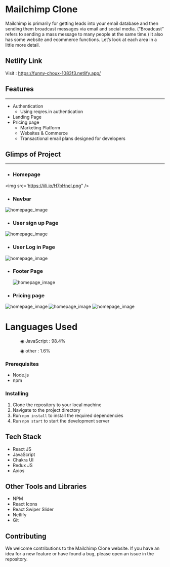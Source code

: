 
# Mailchimp Clone

<p>
Mailchimp is primarily for getting leads into your email database and then sending them broadcast messages via email and social media. (“Broadcast” refers to sending a mass message to many people at the same time.) It also has some website and ecommerce functions. Let’s look at each area in a little more detail.
</p>

## Netlify Link

Visit : https://funny-choux-1083f3.netlify.app/

## Features

---

- Authentication
  - Using reqres.in authentication
- Landing Page
- Pricing page 
  - Marketing Platform
  - Websites & Commerce
  - Transactional email plans designed for developers

## Glimps of Project

---

- ### Homepage

<img src='https://iili.io/H7pHneI.png" />

- ### Navbar

<img src="https://freeimage.host/i/HYj2E7V" alt="homepage_image" />

- ### User sign up Page

<img src="https://freeimage.host/i/H7pHIXn" alt="homepage_image" />

- ### User Log in Page

<img src="https://freeimage.host/i/H7pHzzX" alt="homepage_image" />

- ### Footer Page

  <img src="https://freeimage.host/i/H7pHTss" alt="homepage_image" />

- ### Pricing page

<img src="https://freeimage.host/i/HYjF7lj" alt="homepage_image" />

<img src="https://freeimage.host/i/HYjFYUx" alt="homepage_image" />

<img src="https://freeimage.host/i/HYjF5Kb" alt="homepage_image" />


  # Languages Used

<ul dir="auto">
 <ol dir="auto">◉ JavaScript : 98.4%</ol>
 <ol dir="auto">◉ other : 1.6%</ol>
 </ul>

### Prerequisites

- Node.js
- npm

### Installing

1. Clone the repository to your local machine
2. Navigate to the project directory
3. Run `npm install` to install the required dependencies
4. Run `npm start` to start the development server

## Tech Stack

- React JS
- JavaScript
- Chakra UI
- Redux JS
- Axios

## Other Tools and Libraries

- NPM
- React Icons
- React Swiper Slider
- Netlify
- Git

## Contributing

We welcome contributions to the Mailchimp Clone website. If you have an idea for a new feature or have found a bug, please open an issue in the repository.

